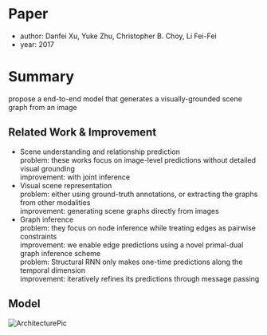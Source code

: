 # Paper
* author: Danfei Xu, Yuke Zhu, Christopher B. Choy, Li Fei-Fei
* year: 2017

# Summary  
propose a end-to-end model that generates a visually-grounded scene graph from an image  

## Related Work & Improvement  
* Scene understanding and relationship prediction  
problem: these works focus on image-level predictions without detailed visual grounding  
improvement: with joint inference  
* Visual scene representation  
problem: either using ground-truth annotations, or extracting the graphs from other modalities  
improvement: generating scene graphs directly from images  
* Graph inference  
problem: they focus on node inference while treating edges as pairwise constraints  
improvement: we enable edge predictions using a novel primal-dual graph inference scheme  
problem: Structural RNN only makes one-time predictions along the temporal dimension  
improvement: iteratively refines its predictions through message passing  

## Model
![ArchitecturePic](https://github.com/VickyPapa/paper/blob/master/pic/SceneGraphGenerationbyIterativeMessagePassing.jpg)  
